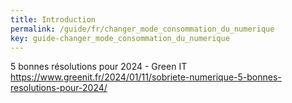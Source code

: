 ```yaml
---
title: Introduction
permalink: /guide/fr/changer_mode_consommation_du_numerique
key: guide-changer_mode_consommation_du_numerique
---
```


5 bonnes résolutions pour 2024 - Green IT https://www.greenit.fr/2024/01/11/sobriete-numerique-5-bonnes-resolutions-pour-2024/